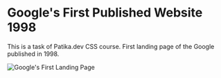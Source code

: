 # Google's First Published Website 1998

This is a task of Patika.dev CSS course.
First landing page of the Google published in 1998.

![Google's First Landing Page](https://i.hizliresim.com/o4hktry.JPG)

